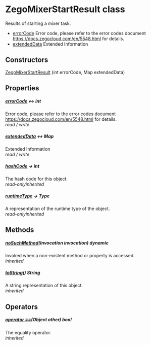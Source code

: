 


# ZegoMixerStartResult class









<p>Results of starting a mixer task.</p>
<ul>
<li><a href="../zego_uikit_prebuilt_live_audio_room/ZegoMixerStartResult/errorCode.md">errorCode</a> Error code, please refer to the error codes document <a href="https://docs.zegocloud.com/en/5548.html">https://docs.zegocloud.com/en/5548.html</a> for details.</li>
<li><a href="../zego_uikit_prebuilt_live_audio_room/ZegoMixerStartResult/extendedData.md">extendedData</a> Extended Information</li>
</ul>




## Constructors

[ZegoMixerStartResult](../zego_uikit_prebuilt_live_audio_room/ZegoMixerStartResult/ZegoMixerStartResult.md) (int errorCode, Map extendedData)

   


## Properties

##### [errorCode](../zego_uikit_prebuilt_live_audio_room/ZegoMixerStartResult/errorCode.md) &#8596; int



Error code, please refer to the error codes document <a href="https://docs.zegocloud.com/en/5548.html">https://docs.zegocloud.com/en/5548.html</a> for details.  
_<span class="feature">read / write</span>_



##### [extendedData](../zego_uikit_prebuilt_live_audio_room/ZegoMixerStartResult/extendedData.md) &#8596; Map



Extended Information  
_<span class="feature">read / write</span>_



##### [hashCode](../zego_uikit_prebuilt_live_audio_room/ZegoMixerStartResult/hashCode.md) &#8594; int



The hash code for this object.  
_<span class="feature">read-only</span><span class="feature">inherited</span>_



##### [runtimeType](../zego_uikit_prebuilt_live_audio_room/ZegoMixerStartResult/runtimeType.md) &#8594; Type



A representation of the runtime type of the object.  
_<span class="feature">read-only</span><span class="feature">inherited</span>_





## Methods

##### [noSuchMethod](../zego_uikit_prebuilt_live_audio_room/ZegoMixerStartResult/noSuchMethod.md)(Invocation invocation) dynamic



Invoked when a non-existent method or property is accessed.  
_<span class="feature">inherited</span>_



##### [toString](../zego_uikit_prebuilt_live_audio_room/ZegoMixerStartResult/toString.md)() String



A string representation of this object.  
_<span class="feature">inherited</span>_





## Operators

##### [operator ==](../zego_uikit_prebuilt_live_audio_room/ZegoMixerStartResult/operator_equals.md)(Object other) bool



The equality operator.  
_<span class="feature">inherited</span>_















